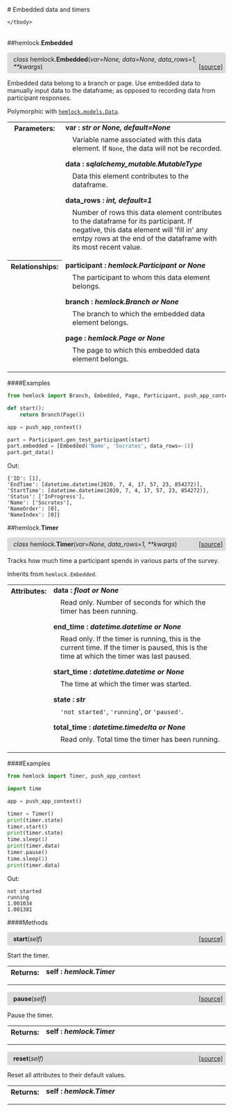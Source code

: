 <script src="https://cdn.mathjax.org/mathjax/latest/MathJax.js?config=TeX-AMS-MML_HTMLorMML" type="text/javascript"></script>

<link rel="stylesheet" href="https://assets.readthedocs.org/static/css/readthedocs-doc-embed.css" type="text/css" />

<style>
    a.src-href {
        float: right;
    }
    p.attr {
        margin-top: 0.5em;
        margin-left: 1em;
    }
    p.func-header {
        background-color: gainsboro;
        border-radius: 0.1em;
        padding: 0.5em;
        padding-left: 1em;
    }
    table.field-table {
        border-radius: 0.1em
    }
</style># Embedded data and timers

<table class="docutils field-list field-table" frame="void" rules="none">
    <col class="field-name" />
    <col class="field-body" />
    <tbody valign="top">
        
    </tbody>
</table>



##hemlock.**Embedded**

<p class="func-header">
    <i>class</i> hemlock.<b>Embedded</b>(<i>var=None, data=None, data_rows=1, **kwargs</i>) <a class="src-href" target="_blank" href="https://github.com/dsbowen/hemlock/blob/master/hemlock/models\embedded.py#L9">[source]</a>
</p>

Embedded data belong to a branch or page. Use embedded data to manually
input data to the dataframe; as opposed to recording data from participant
responses.

Polymorphic with [`hemlock.models.Data`](bases.md).

<table class="docutils field-list field-table" frame="void" rules="none">
    <col class="field-name" />
    <col class="field-body" />
    <tbody valign="top">
        <tr class="field">
    <th class="field-name"><b>Parameters:</b></td>
    <td class="field-body" width="100%"><b>var : <i>str or None, default=None</i></b>
<p class="attr">
    Variable name associated with this data element. If <code>None</code>, the data will not be recorded.
</p>
<b>data : <i>sqlalchemy_mutable.MutableType</i></b>
<p class="attr">
    Data this element contributes to the dataframe.
</p>
<b>data_rows : <i>int, default=1</i></b>
<p class="attr">
    Number of rows this data element contributes to the dataframe for its participant. If negative, this data element will 'fill in' any emtpy rows at the end of the dataframe with its most recent value.
</p></td>
</tr>
<tr class="field">
    <th class="field-name"><b>Relationships:</b></td>
    <td class="field-body" width="100%"><b>participant : <i>hemlock.Participant or None</i></b>
<p class="attr">
    The participant to whom this data element belongs.
</p>
<b>branch : <i>hemlock.Branch or None</i></b>
<p class="attr">
    The branch to which the embedded data element belongs.
</p>
<b>page : <i>hemlock.Page or None</i></b>
<p class="attr">
    The page to which this embedded data element belongs.
</p></td>
</tr>
    </tbody>
</table>

####Examples

```python
from hemlock import Branch, Embedded, Page, Participant, push_app_context

def start():
    return Branch(Page())

app = push_app_context()

part = Participant.gen_test_participant(start)
part.embedded = [Embedded('Name', 'Socrates', data_rows=-1)]
part.get_data()
```

Out:

```
{'ID': [1],
'EndTime': [datetime.datetime(2020, 7, 4, 17, 57, 23, 854272)],
'StartTime': [datetime.datetime(2020, 7, 4, 17, 57, 23, 854272)],
'Status': ['InProgress'],
'Name': ['Socrates'],
'NameOrder': [0],
'NameIndex': [0]}
```



##hemlock.**Timer**

<p class="func-header">
    <i>class</i> hemlock.<b>Timer</b>(<i>var=None, data_rows=1, **kwargs</i>) <a class="src-href" target="_blank" href="https://github.com/dsbowen/hemlock/blob/master/hemlock/models\embedded.py#L83">[source]</a>
</p>

Tracks how much time a participant spends in various parts of the survey.

Inherits from `hemlock.Embedded`.

<table class="docutils field-list field-table" frame="void" rules="none">
    <col class="field-name" />
    <col class="field-body" />
    <tbody valign="top">
        <tr class="field">
    <th class="field-name"><b>Attributes:</b></td>
    <td class="field-body" width="100%"><b>data : <i>float or None</i></b>
<p class="attr">
    Read only. Number of seconds for which the timer has been running.
</p>
<b>end_time : <i>datetime.datetime or None</i></b>
<p class="attr">
    Read only. If the timer is running, this is the current time. If the timer is paused, this is the time at which the timer was last paused.
</p>
<b>start_time : <i>datetime.datetime or None</i></b>
<p class="attr">
    The time at which the timer was started.
</p>
<b>state : <i>str</i></b>
<p class="attr">
    <code>'not started'</code>, <code>'running</code>', or <code>'paused'</code>.
</p>
<b>total_time : <i>datetime.timedelta or None</i></b>
<p class="attr">
    Read only. Total time the timer has been running.
</p></td>
</tr>
    </tbody>
</table>

####Examples

```python
from hemlock import Timer, push_app_context

import time

app = push_app_context()

timer = Timer()
print(timer.state)
timer.start()
print(timer.state)
time.sleep(1)
print(timer.data)
timer.pause()
time.sleep(1)
print(timer.data)
```

Out:

```
not started
running
1.001034
1.001381
```

####Methods



<p class="func-header">
    <i></i> <b>start</b>(<i>self</i>) <a class="src-href" target="_blank" href="https://github.com/dsbowen/hemlock/blob/master/hemlock/models\embedded.py#L170">[source]</a>
</p>

Start the timer.

<table class="docutils field-list field-table" frame="void" rules="none">
    <col class="field-name" />
    <col class="field-body" />
    <tbody valign="top">
        <tr class="field">
    <th class="field-name"><b>Returns:</b></td>
    <td class="field-body" width="100%"><b>self : <i>hemlock.Timer</i></b>
<p class="attr">
    
</p></td>
</tr>
    </tbody>
</table>





<p class="func-header">
    <i></i> <b>pause</b>(<i>self</i>) <a class="src-href" target="_blank" href="https://github.com/dsbowen/hemlock/blob/master/hemlock/models\embedded.py#L186">[source]</a>
</p>

Pause the timer.

<table class="docutils field-list field-table" frame="void" rules="none">
    <col class="field-name" />
    <col class="field-body" />
    <tbody valign="top">
        <tr class="field">
    <th class="field-name"><b>Returns:</b></td>
    <td class="field-body" width="100%"><b>self : <i>hemlock.Timer</i></b>
<p class="attr">
    
</p></td>
</tr>
    </tbody>
</table>





<p class="func-header">
    <i></i> <b>reset</b>(<i>self</i>) <a class="src-href" target="_blank" href="https://github.com/dsbowen/hemlock/blob/master/hemlock/models\embedded.py#L198">[source]</a>
</p>

Reset all attributes to their default values.

<table class="docutils field-list field-table" frame="void" rules="none">
    <col class="field-name" />
    <col class="field-body" />
    <tbody valign="top">
        <tr class="field">
    <th class="field-name"><b>Returns:</b></td>
    <td class="field-body" width="100%"><b>self : <i>hemlock.Timer</i></b>
<p class="attr">
    
</p></td>
</tr>
    </tbody>
</table>


